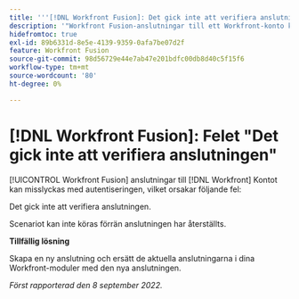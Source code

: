 ```yaml
---
title: '''[!DNL Workfront Fusion]: Det gick inte att verifiera anslutningsfelet'
description: '"Workfront Fusion-anslutningar till ett Workfront-konto kan misslyckas med autentiseringen, vilket orsakar följande fel i scenarierna: Det gick inte att verifiera anslutningen.'
hidefromtoc: true
exl-id: 89b6331d-8e5e-4139-9359-0afa7be07d2f
feature: Workfront Fusion
source-git-commit: 98d56729e44e7ab47e201bdfc00db8d40c5f15f6
workflow-type: tm+mt
source-wordcount: '80'
ht-degree: 0%

---
```


# [!DNL Workfront Fusion]: Felet &quot;Det gick inte att verifiera anslutningen&quot;

<!--This article is live by request for the workaround-->

[!UICONTROL Workfront Fusion] anslutningar till [!DNL Workfront] Kontot kan misslyckas med autentiseringen, vilket orsakar följande fel:

Det gick inte att verifiera anslutningen.

Scenariot kan inte köras förrän anslutningen har återställts.

**Tillfällig lösning**

Skapa en ny anslutning och ersätt de aktuella anslutningarna i dina Workfront-moduler med den nya anslutningen.

_Först rapporterad den 8 september 2022._
